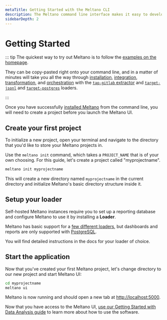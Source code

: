 ```yaml
---
metaTitle: Getting Started with the Meltano CLI
description: The Meltano command line interface makes it easy to develop, run, and debug every step of the data analysis lifecycle.
sidebarDepth: 2
---
```


# Getting Started

::: tip
The quickest way to try out Meltano is to follow the [examples on the homepage](/).

They can be copy-pasted right onto your command line, and in a matter of minutes will take you all the way through [installation](/#installation), [integration](/#integration), [transformation](/#transformation), and [orchestration](/#orchestration) with the [`tap-gitlab` extractor](/plugins/extractors/gitlab.html) and [`target-jsonl`](/plugins/loaders/jsonl.html) and [`target-postgres`](/plugins/loaders/postgres.html) loaders.

:::

Once you have successfully [installed Meltano](/docs/installation.html) from the command line, you will need to create a project before you launch the Meltano UI.

## Create your first project

To initialize a new project, open your terminal and navigate to the directory that you'd like to store your Meltano projects in.

Use the `meltano init` command, which takes a `PROJECT_NAME` that is of your own choosing. For this guide, let's create a project called "myprojectname".

```bash
meltano init myprojectname
```

This will create a new directory named `myprojectname` in the current directory and initialize Meltano's basic directory structure inside it.

## Setup your loader

Self-hosted Meltano instances require you to set up a reporting database and configure Meltano to use it by installing a **Loader**.

Meltano has basic support for a [few different loaders](/plugins/loaders/), but dashboards and reports are only supported with [PostgreSQL](/plugins/loaders/postgres.html).

You will find detailed instructions in the docs for your loader of choice.

## Start the application

Now that you've created your first Meltano project, let's change directory to our new project and start Meltano UI:

```bash
cd myprojectname
meltano ui
```

Meltano is now running and should open a new tab at [http://localhost:5000](http://localhost:5000).

Now that you have access to the Meltano UI, [use our Getting Started with Data Analysis guide](/docs/analysis.html#connect-data-sources) to learn more about how to use the software.

